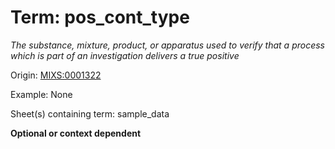 # Term: pos_cont_type

*The substance, mixture, product, or apparatus used to verify that a process which is part of an investigation delivers a true positive*

Origin: [MIXS:0001322](https://w3id.org/mixs/0001322)

Example: None

Sheet(s) containing term: sample_data

**Optional or context dependent**